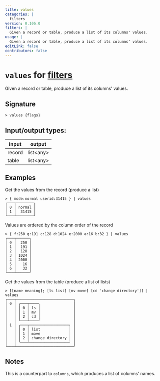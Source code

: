 ```yaml
---
title: values
categories: |
  filters
version: 0.106.0
filters: |
  Given a record or table, produce a list of its columns' values.
usage: |
  Given a record or table, produce a list of its columns' values.
editLink: false
contributors: false
---
```

<!-- This file is automatically generated. Please edit the command in https://github.com/nushell/nushell instead. -->

# `values` for [filters](/commands/categories/filters.md)

<div class='command-title'>Given a record or table, produce a list of its columns&#x27; values.</div>

## Signature

```> values {flags} ```


## Input/output types:

| input  | output    |
| ------ | --------- |
| record | list&lt;any&gt; |
| table  | list&lt;any&gt; |
## Examples

Get the values from the record (produce a list)
```nu
> { mode:normal userid:31415 } | values
╭───┬────────╮
│ 0 │ normal │
│ 1 │  31415 │
╰───┴────────╯

```

Values are ordered by the column order of the record
```nu
> { f:250 g:191 c:128 d:1024 e:2000 a:16 b:32 } | values
╭───┬──────╮
│ 0 │  250 │
│ 1 │  191 │
│ 2 │  128 │
│ 3 │ 1024 │
│ 4 │ 2000 │
│ 5 │   16 │
│ 6 │   32 │
╰───┴──────╯

```

Get the values from the table (produce a list of lists)
```nu
> [[name meaning]; [ls list] [mv move] [cd 'change directory']] | values
╭───┬──────────────────────────╮
│ 0 │ ╭───┬────╮               │
│   │ │ 0 │ ls │               │
│   │ │ 1 │ mv │               │
│   │ │ 2 │ cd │               │
│   │ ╰───┴────╯               │
│ 1 │ ╭───┬──────────────────╮ │
│   │ │ 0 │ list             │ │
│   │ │ 1 │ move             │ │
│   │ │ 2 │ change directory │ │
│   │ ╰───┴──────────────────╯ │
╰───┴──────────────────────────╯

```

## Notes
This is a counterpart to `columns`, which produces a list of columns' names.
